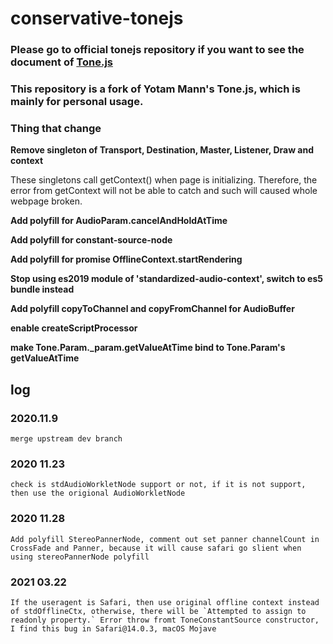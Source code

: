 # conservative-tonejs

### Please go to official tonejs repository if you want to see the document of [Tone.js](https://github.com/Tonejs/Tone.js)
### This repository is a fork of Yotam Mann's Tone.js, which is mainly for personal usage.

### Thing that change

**Remove singleton of Transport, Destination, Master, Listener, Draw and context**

These singletons call getContext() when page is initializing. Therefore, the error from getContext will not be able to catch and such will caused whole webpage broken.

**Add polyfill for AudioParam.cancelAndHoldAtTime**

**Add polyfill for constant-source-node**

**Add polyfill for promise OfflineContext.startRendering**

**Stop using es2019 module of 'standardized-audio-context', switch to es5 bundle instead**

**Add polyfill copyToChannel and copyFromChannel for AudioBuffer**

**enable createScriptProcessor**

**make Tone.Param._param.getValueAtTime bind to Tone.Param's getValueAtTime**

## log

### 2020.11.9
    merge upstream dev branch

### 2020 11.23
    check is stdAudioWorkletNode support or not, if it is not support, then use the origional AudioWorkletNode

### 2020 11.28
    Add polyfill StereoPannerNode, comment out set panner channelCount in CrossFade and Panner, because it will cause safari go slient when using stereoPannerNode polyfill

### 2021 03.22
    If the useragent is Safari, then use original offline context instead of stdOfflineCtx, otherwise, there will be `Attempted to assign to readonly property.` Error throw fromt ToneConstantSource constructor, I find this bug in Safari@14.0.3, macOS Mojave